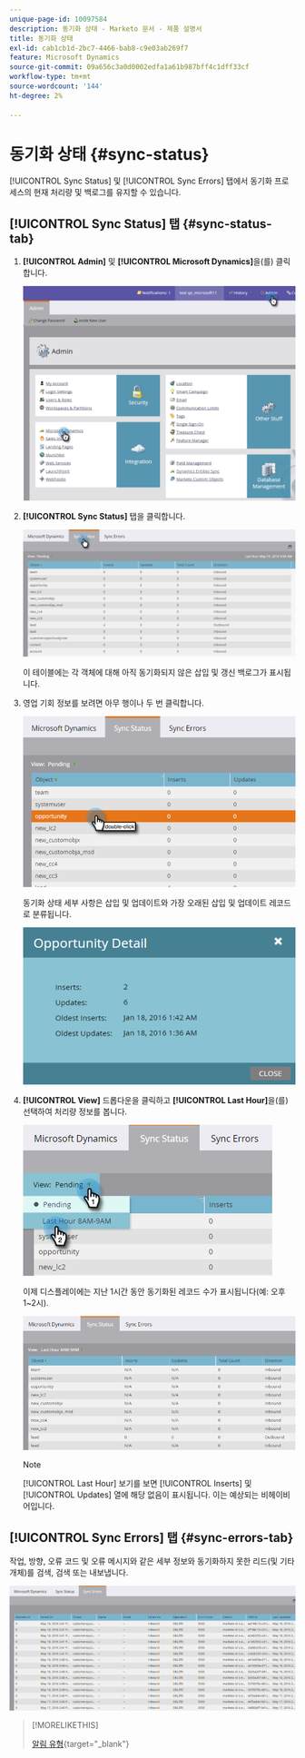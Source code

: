 ```yaml
---
unique-page-id: 10097584
description: 동기화 상태 - Marketo 문서 - 제품 설명서
title: 동기화 상태
exl-id: cab1cb1d-2bc7-4466-bab8-c9e03ab269f7
feature: Microsoft Dynamics
source-git-commit: 09a656c3a0d0002edfa1a61b987bff4c1dff33cf
workflow-type: tm+mt
source-wordcount: '144'
ht-degree: 2%

---
```


# 동기화 상태 {#sync-status}

[!UICONTROL Sync Status] 및 [!UICONTROL Sync Errors] 탭에서 동기화 프로세스의 현재 처리량 및 백로그를 유지할 수 있습니다.

## [!UICONTROL Sync Status] 탭 {#sync-status-tab}

1. **[!UICONTROL Admin]** 및 **[!UICONTROL Microsoft Dynamics]**&#x200B;을(를) 클릭합니다.

   ![](assets/image2016-1-20-11-3a34-3a14.png)

1. **[!UICONTROL Sync Status]** 탭을 클릭합니다.

   ![](assets/image2016-5-19-10-3a1-3a11.png)

   이 테이블에는 각 객체에 대해 아직 동기화되지 않은 삽입 및 갱신 백로그가 표시됩니다.

1. 영업 기회 정보를 보려면 아무 행이나 두 번 클릭합니다.

   ![](assets/image2016-5-19-10-3a3-3a21.png)

   동기화 상태 세부 사항은 삽입 및 업데이트와 가장 오래된 삽입 및 업데이트 레코드로 분류됩니다.

   ![](assets/image2016-1-22-10-3a51-3a10.png)

1. **[!UICONTROL View]** 드롭다운을 클릭하고 **[!UICONTROL Last Hour]**&#x200B;을(를) 선택하여 처리량 정보를 봅니다.

   ![](assets/image2016-5-19-10-3a20-3a7.png)

   이제 디스플레이에는 지난 1시간 동안 동기화된 레코드 수가 표시됩니다(예: 오후 1~2시).

   ![](assets/image2016-5-19-10-3a22-3a15.png)

   >[!NOTE]
   >
   >[!UICONTROL Last Hour] 보기를 보면 [!UICONTROL Inserts] 및 [!UICONTROL Updates] 열에 해당 없음이 표시됩니다. 이는 예상되는 비헤이비어입니다.

## [!UICONTROL Sync Errors] 탭 {#sync-errors-tab}

작업, 방향, 오류 코드 및 오류 메시지와 같은 세부 정보와 동기화하지 못한 리드(및 기타 개체)를 검색, 검색 또는 내보냅니다.

![](assets/image2016-5-19-10-3a26-3a35.png)

>[!MORELIKETHIS]
>
>[알림 유형](/help/marketo/product-docs/core-marketo-concepts/miscellaneous/understanding-notifications/notification-types.md){target="_blank"}
